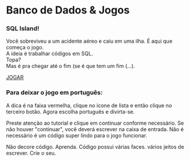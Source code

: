 # Banco de Dados & Jogos

### SQL Island!
Você sobreviveu a um acidente aéreo e caiu em uma ilha. É aqui que começa o jogo. <br>
A ideia é trabalhar códigos em SQL. <br>
Topa?<br>
Mas é pra chegar até o fim (se é que tem um fim (...).<br>

<a href="https://sql-island.informatik.uni-kl.de/"> JOGAR </a>

### Para deixar o jogo em português: 

A dica é na faixa vermelha, clique no ícone de lista e então clique no terceiro botão. Agora escolha português e divirta-se. 

Preste atenção ao tutorial e clique em continuar conforme necessário. Se não houver "continuar", você deverá escrever na caixa de entrada. 
Não é necessário é um código super lindo para o jogo funcionar. 

Não decore código. Aprenda. 
Código possui várias faces. vários jeitos de escrever. 
Crie o seu. 

